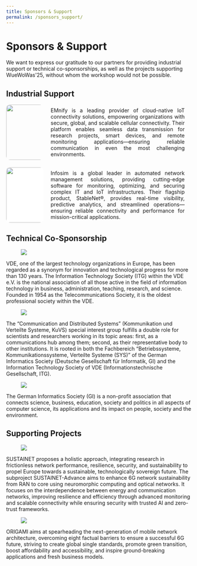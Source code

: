 ```yaml
---
title: Sponsors & Support
permalink: /sponsors_support/
---
```


<style>
 .content-container {
    display: flex;
    flex-direction: column;
}

.content-block {
    display: flex;
    align-items: center;
    margin-bottom: 20px;
}

.content-block .text {
    flex: 1;
    padding: 0 20px;
    text-align: justify;
}

.content-block img {
    width: 150px;
    height: auto;
    border-radius: 10px;
}

.content-block .left {
    order: 0;
}

.content-block .right {
    order: 1;
}
</style>

# Sponsors & Support
We want to express our gratitude to our partners for providing industrial support or technical co-sponsorships, as well as the projects supporting WueWoWas'25, without whom the workshop would not be possible.

## Industrial Support

<div class="content-container">
 <div class="content-block">
   <img src="{{ '/assets/images/emnify_new.png' | relative_url }}" style="max-width: 20%; display: inline-block; margin: auto" class="image left" >
   <div class="text">
      EMnify is a leading provider of cloud-native IoT connectivity solutions, empowering organizations with secure, global, and scalable cellular connectivity. Their platform enables seamless data transmission for research projects, smart devices, and remote monitoring applications—ensuring reliable communication in even the most challenging environments. 
   </div>
 </div>
</div>

<div class="content-block">
  <img src="{{ '/assets/images/infosim.png' | relative_url }}" style="max-width: 20%; display: inline-block; background-color:white; margin: auto" class="image left">
  <div class="text">
    Infosim is a global leader in automated network management solutions, providing cutting-edge software for monitoring, optimizing, and securing complex IT and IoT infrastructures. Their flagship product, StableNet®, provides real-time visibility, predictive analytics, and streamlined operations—ensuring reliable connectivity and performance for mission-critical applications.
  </div>
</div>

## Technical Co-Sponsorship

<figure>
  <img src="{{ '/assets/images/vde.jpg' | relative_url }}" style="max-width: 45%; display: inline-block; margin: auto" >
</figure>

VDE, one of the largest technology organizations in Europe, has been regarded as a synonym for innovation and technological progress for more than 130 years.
The Information Technology Society (ITG) within the VDE e.V. is the national association of all those active in the field of information technology in business, administration, teaching, research, and science. Founded in 1954 as the Telecommunications Society, it is the oldest professional society within the VDE.

<figure>
  <img src="{{ '/assets/images/kuvs.png' | relative_url }}" style="max-width: 45%; display: inline-block; margin: auto" >
</figure>

The “Communication and Distributed Systems” (Kommunikation und Verteilte Systeme, KuVS) special interest group fulfills a double role for scientists and researchers working in its topic areas: first, as a communications hub among them; second, as their representative body to other institutions. It is rooted in both the Fachbereich “Betriebssysteme, Kommunikationssysteme, Verteilte Systeme (SYS)” of the German Informatics Society (Deutsche Gesellschaft für Informatik, GI) and the Information Technology Society of VDE (Informationstechnische Gesellschaft, ITG).

<figure>
  <img src="{{ '/assets/images/gi.png' | relative_url }}" style="max-width: 45%; display: inline-block; margin: auto; background-color:white;" >
</figure>

The German Informatics Society (GI) is a non-profit association that connects science, business, education, society and politics in all aspects of computer science, its applications and its impact on people, society and the environment.

## Supporting Projects

<figure>
  <img src="{{ '/assets/images/logo-SUSTAINET-Advance.jpg' | relative_url }}" style="max-width: 20%; display: inline-block; margin: auto" >
</figure>

SUSTAINET proposes a holistic approach, integrating research in frictionless network performance, resilience, security, and sustainability to propel Europe towards a sustainable, technologically sovereign future.
The subproject SUSTAINET-Advance aims to enhance 6G network sustainability from RAN to core using neuromorphic computing and optical networks. It focuses on the interdependence between energy and communication networks, improving resilience and efficiency through advanced monitoring and scalable connectivity while ensuring security with trusted AI and zero-trust frameworks.

<figure>
  <img src="{{ '/assets/images/origami_logo.png' | relative_url }}" style="max-width: 45%; display: inline-block; margin: auto" >
</figure>

ORIGAMI aims at spearheading the next-generation of mobile network architecture, overcoming eight factual barriers to ensure a successful 6G future, striving to create global single standards, promote green transition, boost affordability and accessibility, and inspire ground-breaking applications and fresh business models.


